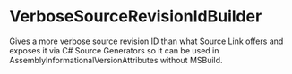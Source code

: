 # VerboseSourceRevisionIdBuilder
Gives a more verbose source revision ID than what Source Link offers and exposes it via C# Source Generators so it can be used in AssemblyInformationalVersionAttributes without MSBuild.
